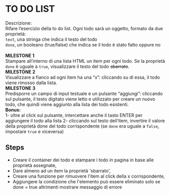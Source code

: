 TO DO LIST
===
Descrizione:<br>
Rifare l’esercizio della to do list.
Ogni todo sarà un oggetto, formato da due proprietà:<br>
`text`, una stringa che indica il testo del todo<br>
`done`, un booleano (true/false) che indica se il todo è stato fatto oppure no<br>
<br>
**MILESTONE 1**<br>
Stampare all’interno di una lista HTML un item per ogni todo.
Se la proprietà `done` è uguale a `true`, visualizzare il testo del todo ~~sbarrato~~.<br>
**MILESTONE 2**<br>
Visualizzare a fianco ad ogni item ha una “x”: cliccando su di essa, il todo viene rimosso dalla lista.<br>
**MILESTONE 3**<br>
Predisporre un campo di input testuale e un pulsante “aggiungi”: cliccando sul pulsante, il testo digitato viene letto e utilizzato per creare un nuovo todo, che quindi viene aggiunto alla lista dei todo esistenti.<br>
**Bonus:**<br>
1- oltre al click sul pulsante, intercettare anche il tasto ENTER per aggiungere il todo alla lista
2- cliccando sul testo dell’item, invertire il valore della proprietà done del todo corrispondente (se `done` era uguale a `false`, impostare `true` e viceversa)<br>

## Steps
- Creare il container dei todo e stampare i todo in pagina in base alle proprietà assegnate,
- Dare almeno ad un item la proprietà 'sbarrato',
- Creare una funzione per rimuovere l'item al click della x corrispondente,
- Aggiungere la condizione che l'elemento può essere eliminato solo se done = true altrimenti mostrare messaggio di errore
